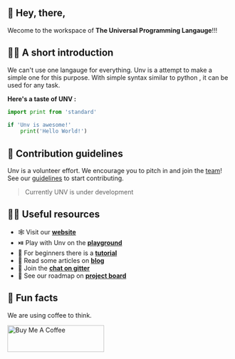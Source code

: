 ## 👋 Hey, there,

Wecome to the workspace of **The Universal Programming Langauge**!!!

## 🙋‍♀️ A short introduction
We can't use one langauge for everything. Unv is a attempt to make a simple one for this purpose. With simple syntax similar to python , it can be used for any task.

**Here's a taste of UNV :**

```py
import print from 'standard'

if 'Unv is awesome!'
    print('Hello World!')
```


## 🌈 Contribution guidelines
Unv is a volunteer effort. We encourage you to pitch in and join the [team](https://github.com/orgs/UnvLabs/people)!
See our [guidelines](https://github.com/UnvLabs/.github/blob/main/CONTRIBUTING.md#readme) to start contributing.
> Currently UNV is under development

## 👩‍💻 Useful resources
- 🕸️ Visit our [**website**](https://unvlang.netlify.app/)
- ⏯️ Play with Unv on the [**playground**](https://unvlang.netlify.app/playground)
- 📖 For beginners there is a [**tutorial**](https://unvlang.netlify.app/docs/tutorial/introduction)
- 📰 Read some articles on [**blog**](https://unvlang.netlify.app/blog)
- 🤙 Join the [**chat on gitter**](https://gitter.im/unvlang/community?utm_source=badge&utm_medium=badge&utm_campaign=pr-badge)
- 🔲 See our roadmap on [**project board**](https://trello.com/invite/b/sFcSDe7i/882919f7a6ccd50c3612c5b5798cda37/dev)

## 🍿 Fun facts
We are using coffee to think.

<a href="https://www.buymeacoffee.com/ksengine" target="_blank"><img src="https://cdn.buymeacoffee.com/buttons/v2/default-yellow.png" alt="Buy Me A Coffee" style="height: 60px !important;width: 217px !important;" ></a>
